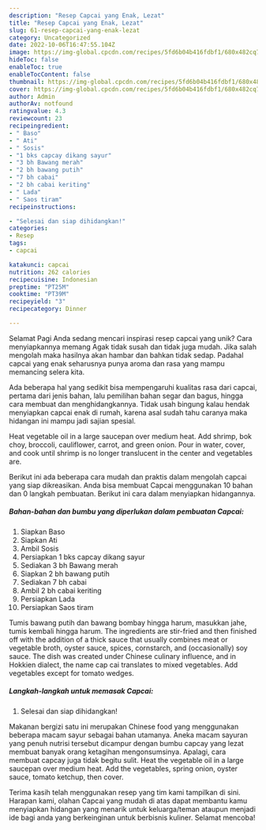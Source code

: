 ```yaml
---
description: "Resep Capcai yang Enak, Lezat"
title: "Resep Capcai yang Enak, Lezat"
slug: 61-resep-capcai-yang-enak-lezat
category: Uncategorized
date: 2022-10-06T16:47:55.104Z
image: https://img-global.cpcdn.com/recipes/5fd6b04b416fdbf1/680x482cq70/capcai-foto-resep-utama.jpg
hideToc: false
enableToc: true
enableTocContent: false
thumbnail: https://img-global.cpcdn.com/recipes/5fd6b04b416fdbf1/680x482cq70/capcai-foto-resep-utama.jpg
cover: https://img-global.cpcdn.com/recipes/5fd6b04b416fdbf1/680x482cq70/capcai-foto-resep-utama.jpg
author: Admin
authorAv: notfound
ratingvalue: 4.3
reviewcount: 23
recipeingredient:
- " Baso"
- " Ati"
- " Sosis"
- "1 bks capcay dikang sayur"
- "3 bh Bawang merah"
- "2 bh bawang putih"
- "7 bh cabai"
- "2 bh cabai keriting"
- " Lada"
- " Saos tiram"
recipeinstructions:

- "Selesai dan siap dihidangkan!"
categories:
- Resep
tags:
- capcai

katakunci: capcai 
nutrition: 262 calories
recipecuisine: Indonesian
preptime: "PT25M"
cooktime: "PT39M"
recipeyield: "3"
recipecategory: Dinner

---
```



Selamat Pagi Anda sedang mencari inspirasi resep capcai yang unik? Cara menyiapkannya memang Agak tidak susah dan tidak juga mudah. Jika salah mengolah maka hasilnya akan hambar dan bahkan tidak sedap. Padahal capcai yang enak seharusnya punya aroma dan rasa yang mampu memancing selera kita.


Ada beberapa hal yang sedikit bisa mempengaruhi kualitas rasa dari capcai, pertama dari jenis bahan, lalu pemilihan bahan segar dan bagus, hingga cara membuat dan menghidangkannya. Tidak usah bingung kalau hendak menyiapkan capcai enak di rumah, karena asal sudah tahu caranya maka hidangan ini mampu jadi sajian spesial.

Heat vegetable oil in a large saucepan over medium heat. Add shrimp, bok choy, broccoli, cauliflower, carrot, and green onion. Pour in water, cover, and cook until shrimp is no longer translucent in the center and vegetables are.


Berikut ini ada beberapa cara mudah dan praktis dalam mengolah capcai yang siap dikreasikan. Anda bisa membuat Capcai menggunakan 10 bahan dan 0 langkah pembuatan. Berikut ini cara dalam menyiapkan hidangannya.

<!--inarticleads1-->

##### Bahan-bahan dan bumbu yang diperlukan dalam pembuatan Capcai:

1. Siapkan  Baso
1. Siapkan  Ati
1. Ambil  Sosis
1. Persiapkan 1 bks capcay dikang sayur
1. Sediakan 3 bh Bawang merah
1. Siapkan 2 bh bawang putih
1. Sediakan 7 bh cabai
1. Ambil 2 bh cabai keriting
1. Persiapkan  Lada
1. Persiapkan  Saos tiram


Tumis bawang putih dan bawang bombay hingga harum, masukkan jahe, tumis kembali hingga harum. The ingredients are stir-fried and then finished off with the addition of a thick sauce that usually combines meat or vegetable broth, oyster sauce, spices, cornstarch, and (occasionally) soy sauce. The dish was created under Chinese culinary influence, and in Hokkien dialect, the name cap cai translates to mixed vegetables. Add vegetables except for tomato wedges. 

<!--inarticleads2-->

##### Langkah-langkah untuk memasak Capcai:


1. Selesai dan siap dihidangkan!

Makanan bergizi satu ini merupakan Chinese food yang menggunakan beberapa macam sayur sebagai bahan utamanya. Aneka macam sayuran yang penuh nutrisi tersebut dicampur dengan bumbu capcay yang lezat membuat banyak orang ketagihan mengonsumsinya. Apalagi, cara membuat capcay juga tidak begitu sulit. Heat the vegetable oil in a large saucepan over medium heat. Add the vegetables, spring onion, oyster sauce, tomato ketchup, then cover. 

Terima kasih telah menggunakan resep yang tim kami tampilkan di sini. Harapan kami, olahan Capcai yang mudah di atas dapat membantu kamu menyiapkan hidangan yang menarik untuk keluarga/teman ataupun menjadi ide bagi anda yang berkeinginan untuk berbisnis kuliner. Selamat mencoba!
